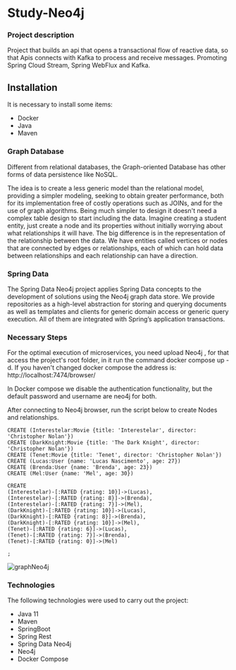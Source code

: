 # Study-Neo4j
 
### Project description
Project that builds an api that opens a transactional flow of reactive data, so that Apis connects with Kafka to process and receive messages. Promoting Spring Cloud Stream, Spring WebFlux and Kafka.


## Installation ##

It is necessary to install some items:
- Docker
- Java
- Maven

### Graph Database
Different from relational databases, the Graph-oriented Database has other forms of data persistence like NoSQL.

The idea is to create a less generic model than the relational model, providing a simpler modeling, seeking to obtain greater performance, both for its implementation free of costly operations such as JOINs, and for the use of graph algorithms. Being much simpler to design it doesn't need a complex table design to start including the data. Imagine creating a student entity, just create a node and its properties without initially worrying about what relationships it will have. The big difference is in the representation of the relationship between the data. We have entities called vertices or nodes that are connected by edges or relationships, each of which can hold data between relationships and each relationship can have a direction.

### Spring Data
The Spring Data Neo4j project applies Spring Data concepts to the development of solutions using the Neo4j graph data store. We provide repositories as a high-level abstraction for storing and querying documents as well as templates and clients for generic domain access or generic query execution. All of them are integrated with Spring’s application transactions.

### Necessary Steps

For the optimal execution of microservices, you need upload Neo4j , for that access the project's root folder, in it run the command docker compose up -d.
If you haven't changed docker compose the address is: http://localhost:7474/browser/

In Docker compose we disable the authentication functionality, but the default password and username are neo4j for both.

After connecting to Neo4j browser, run the script below to create Nodes and relationships.
```
CREATE (Interestelar:Movie {title: 'Interestelar', director: 'Christopher Nolan'})
CREATE (DarkKnight:Movie {title: 'The Dark Knight', director: 'Christopher Nolan'})
CREATE (Tenet:Movie {title: 'Tenet', director: 'Christopher Nolan'})
CREATE (Lucas:User {name: 'Lucas Nascimento', age: 27})
CREATE (Brenda:User {name: 'Brenda', age: 23})
CREATE (Mel:User {name: 'Mel', age: 30})

CREATE
(Interestelar)-[:RATED {rating: 10}]->(Lucas),
(Interestelar)-[:RATED {rating: 8}]->(Brenda),
(Interestelar)-[:RATED {rating: 7}]->(Mel),
(DarkKnight)-[:RATED {rating: 10}]->(Lucas),
(DarkKnight)-[:RATED {rating: 8}]->(Brenda),
(DarkKnight)-[:RATED {rating: 10}]->(Mel),
(Tenet)-[:RATED {rating: 6}]->(Lucas),
(Tenet)-[:RATED {rating: 7}]->(Brenda),
(Tenet)-[:RATED {rating: 0}]->(Mel)

;
```

![graphNeo4j](https://user-images.githubusercontent.com/26165085/126043071-fd64cc5f-9bcb-4326-a48f-32ee45a903da.png)


### Technologies

The following technologies were used to carry out the project:
- Java 11
- Maven
- SpringBoot
- Spring Rest
- Spring Data Neo4j
- Neo4j
- Docker Compose
